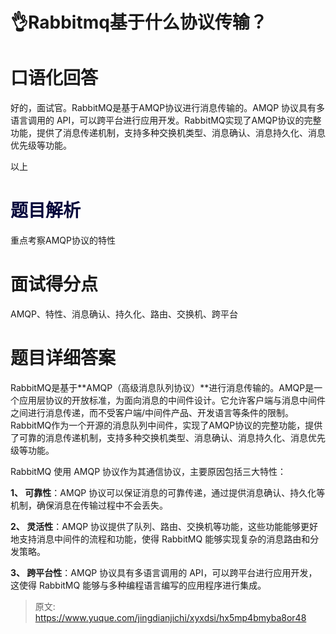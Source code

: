 # 👌Rabbitmq基于什么协议传输？

# 口语化回答
好的，面试官。RabbitMQ是基于AMQP协议进行消息传输的。AMQP 协议具有多语言调用的 API，可以跨平台进行应用开发。RabbitMQ实现了AMQP协议的完整功能，提供了消息传递机制，支持多种交换机类型、消息确认、消息持久化、消息优先级等功能。

以上

# <font style="color:rgb(5, 7, 59);background-color:rgb(253, 253, 254);">题目解析</font>
重点考察AMQP协议的特性

# 面试得分点
AMQP、特性、消息确认、持久化、路由、交换机、跨平台

# 题目详细答案
RabbitMQ是基于**AMQP（高级消息队列协议）**进行消息传输的。AMQP是一个应用层协议的开放标准，为面向消息的中间件设计。它允许客户端与消息中间件之间进行消息传递，而不受客户端/中间件产品、开发语言等条件的限制。RabbitMQ作为一个开源的消息队列中间件，实现了AMQP协议的完整功能，提供了可靠的消息传递机制，支持多种交换机类型、消息确认、消息持久化、消息优先级等功能。

RabbitMQ 使用 AMQP 协议作为其通信协议，主要原因包括三大特性：

**1、 可靠性**：AMQP 协议可以保证消息的可靠传递，通过提供消息确认、持久化等机制，确保消息在传输过程中不会丢失。

**2、 灵活性**：AMQP 协议提供了队列、路由、交换机等功能，这些功能能够更好地支持消息中间件的流程和功能，使得 RabbitMQ 能够实现复杂的消息路由和分发策略。

**3、 跨平台性**：AMQP 协议具有多语言调用的 API，可以跨平台进行应用开发，这使得 RabbitMQ 能够与多种编程语言编写的应用程序进行集成。



> 原文: <https://www.yuque.com/jingdianjichi/xyxdsi/hx5mp4bmyba8or48>